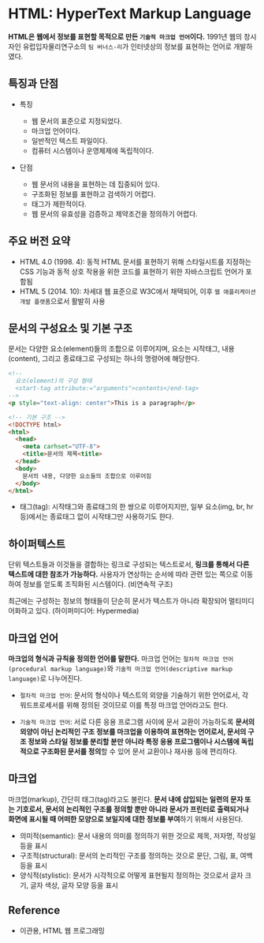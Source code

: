 # HTML: HyperText Markup Language

**HTML은 웹에서 정보를 표현할 목적으로 만든 `기술적 마크업 언어`이다.** 1991년 웹의 창시자인 유럽입자물리연구소의 `팀 버너스-리`가 인터넷상의 정보를 표현하는 언어로 개발하였다.

## 특징과 단점

- 특징

  - 웹 문서의 표준으로 지정되었다.
  - 마크업 언어이다.
  - 일반적인 텍스트 파일이다.
  - 컴퓨터 시스템이나 운영체제에 독립적이다.

- 단점

  - 웹 문서의 내용을 표현하는 데 집중되어 있다.
  - 구조화된 정보를 표현하고 검색하기 어렵다.
  - 태그가 제한적이다.
  - 웹 문서의 유효성을 검증하고 제약조건을 정의하기 어렵다.

## 주요 버전 요약

- HTML 4.0 (1998. 4): 동적 HTML 문서를 표현하기 위해 스타일시트를 지정하는 CSS 기능과 동적 상호 작용을 위한 코드를 표현하기 위한 자바스크립트 언어가 포함됨
- HTML 5 (2014. 10): 차세대 웹 표준으로 W3C에서 채택되어, 이후 `웹 애플리케이션 개발 플랫폼`으로서 활발히 사용

## 문서의 구성요소 및 기본 구조

문서는 다양한 요소(element)들의 조합으로 이루어지며, 요소는 시작태그, 내용(content), 그리고 종료태그로 구성되는 하나의 명령어에 해당한다.

```html
<!-- 
  요소(element)의 구성 형태
  <start-tag attribute:="arguments">contents</end-tag>
-->
<p style="text-align: center">This is a paragraph</p>
```

```html
<!-- 기본 구조 -->
<!DOCTYPE html>
<html>
  <head>
    <meta carhset="UTF-8">
    <title>문서의 제목<title>
  </head>
  <body>
    문서의 내용, 다양한 요소들의 조합으로 이루어짐
  </body>
</html>
```

- 태그(tag): 시작태그와 종료태그의 한 쌍으로 이루어지지만, 일부 요소(img, br, hr 등)에서는 종료태그 없이 시작태그만 사용하기도 한다.

## 하이퍼텍스트

단위 텍스트들과 이것들을 결합하는 링크로 구성되는 텍스트로서, **링크를 통해서 다른 텍스트에 대한 참조가 가능하다.** 사용자가 연상하는 순서에 따라 관련 있는 쪽으로 이동하여 정보를 얻도록 조직화된 시스템이다. (비연속적 구조)

최근에는 구성하는 정보의 형태들이 단순히 문서가 텍스트가 아니라 확장되어 멀티미디어화하고 있다. (하이퍼미디어: Hypermedia)

## 마크업 언어

**마크업의 형식과 규칙을 정의한 언어를 말한다.** 마크업 언어는 `절차적 마크업 언어(procedural markup language)`와 `기술적 마크업 언어(descriptive markup language)`로 나누어진다.

- `절차적 마크업 언어`: 문서의 형식이나 텍스트의 외양을 기술하기 위한 언어로서, 각 워드프로세서를 위해 정의된 것이므로 이를 특정 마크업 언어라고도 한다.

- `기술적 마크업 언어`: 서로 다른 응용 프로그램 사이에 문서 교환이 가능하도록 **문서의 외양이 아닌 논리적인 구조 정보를 마크업을 이용하여 표현하는 언어로서, 문서의 구조 정보와 스타일 정보를 분리할 분만 아니라 특정 응용 프로그램이나 시스템에 독립적으로 구조화된 문서를 정의**할 수 있어 문서 교환이나 재사용 등에 편리하다.

## 마크업

마크업(markup), 간단히 태그(tag)라고도 불린다. **문서 내에 삽입되는 일련의 문자 또는 기호로서, 문서의 논리적인 구조를 정의할 뿐만 아니라 문서가 프린터로 출력되거나 화면에 표시될 때 어떠한 모양으로 보일지에 대한 정보를 부여**하기 위해서 사용된다.

- 의미적(semantic): 문서 내용의 의미를 정의하기 위한 것으로 제목, 저자명, 작성일 등을 표시
- 구조적(structural): 문서의 논리적인 구조를 정의하는 것으로 문단, 그림, 표, 여백 등을 표시
- 양식적(stylistic): 문서가 시각적으로 어떻게 표현될지 정의하는 것으로서 글자 크기, 글자 색상, 글자 모양 등을 표시

## Reference

- 이관용, HTML 웹 프로그래밍
